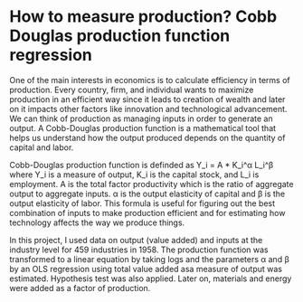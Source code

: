 # How to measure production? Cobb Douglas production function regression

One of the main interests in economics is to calculate efficiency in terms of production. Every country, firm, and individual wants to maximize production in an efficient way since it leads to creation of wealth and later on it impacts other factors like innovation and technological advancement. We can think of production as managing inputs in order to generate an output. A Cobb-Douglas production function is a mathematical tool that helps us understand how the output produced depends on the quantity of capital and labor.

Cobb-Douglas production function is definded as Y_i = A * K_i^α L_i^β where Y_i is a measure of output, K_i is the capital stock, and L_i is employment. A is the total factor productivity which is the ratio of aggregate output to aggregate inputs.
α is the output elasticity of capital and β is the output elasticity of labor.
This formula is useful for figuring out the best combination of inputs to make production efficient and for estimating how technology affects the way we produce things.

In this project, I used data on output (value added) and inputs at the industry level for 459 industries in 1958. 
The production function was transformed to a linear equation by taking logs and the parameters α and β by an OLS regression using total value added asa measure of output was estimated. Hypothesis test was also applied.
Later on, materials and energy were added as a factor of production.
